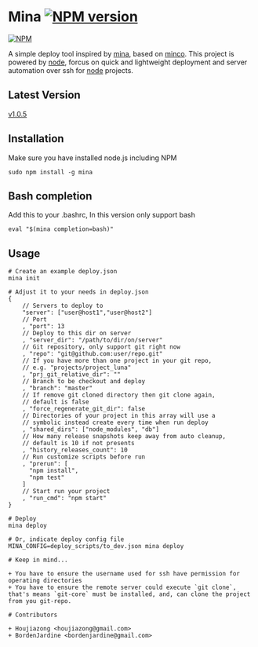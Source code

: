 # Mina [![NPM version](https://badge.fury.io/js/mina.png)](http://badge.fury.io/js/mina)

[![NPM](https://nodei.co/npm/mina.png?downloads=true)](https://nodei.co/npm/mina/)

A simple deploy tool inspired by [mina](http://nadarei.co/mina), based on [minco](https://github.com/dsmatter/minco). This project is powered by [node](http://nodejs.org), forcus on quick and lightweight deployment and server automation over ssh for [node](http://nodejs.org) projects.

## Latest Version
[v1.0.5](https://npmjs.org/package/mina)

## Installation
Make sure you have installed node.js including NPM

    sudo npm install -g mina

## Bash completion
Add this to your .bashrc, In this version only support bash

    eval "$(mina completion=bash)"

## Usage
    # Create an example deploy.json
    mina init

    # Adjust it to your needs in deploy.json
    {
        // Servers to deploy to
        "server": ["user@host1","user@host2"]
        // Port
        , "port": 13
        // Deploy to this dir on server
        , "server_dir": "/path/to/dir/on/server"
        // Git repository, only support git right now
        , "repo": "git@github.com:user/repo.git"
        // If you have more than one project in your git repo,
        // e.g. "projects/project_luna"
        , "prj_git_relative_dir": ""
        // Branch to be checkout and deploy
        , "branch": "master"
        // If remove git cloned directory then git clone again,
        // default is false
        , "force_regenerate_git_dir": false
        // Directories of your project in this array will use a
        // symbolic instead create every time when run deploy
        , "shared_dirs": ["node_modules", "db"]
        // How many release snapshots keep away from auto cleanup,
        // default is 10 if not presents
        , "history_releases_count": 10
        // Run customize scripts before run
        , "prerun": [
          "npm install",
          "npm test"
        ]
        // Start run your project
        , "run_cmd": "npm start"
    }

    # Deploy
    mina deploy

    # Or, indicate deploy config file
    MINA_CONFIG=deploy_scripts/to_dev.json mina deploy

    # Keep in mind...

    + You have to ensure the username used for ssh have permission for operating directories
    + You have to ensure the remote server could execute `git clone`, that's means `git-core` must be installed, and, can clone the project from you git-repo.

    # Contributors

    + Houjiazong <houjiazong@gmail.com>
    + BordenJardine <bordenjardine@gmail.com>
